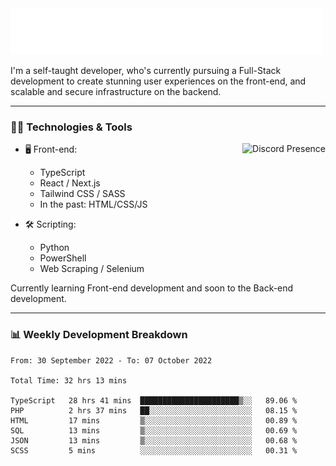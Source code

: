 <img src="assets/wave.svg" alt=":wave:" />

I'm a self-taught developer, who's currently pursuing a Full-Stack development to create stunning user experiences on the front-end, and scalable and secure infrastructure on the backend.

---

### 🧑‍💻 Technologies & Tools

<a href="https://discord.com/users/414304208649453568" target="_blank" rel="nofollow">
   <img src="https://lanyard-profile-readme.vercel.app/api/414304208649453568?idleMessage=Probably%20doing%20something%20else..." alt="Discord Presence" align="right">
</a>

- 🖥️ Front-end:

  - TypeScript
  - React / Next.js
  - Tailwind CSS / SASS
  - In the past: HTML/CSS/JS

- 🛠 Scripting:

  - Python
  - PowerShell
  - Web Scraping / Selenium

Currently learning Front-end development and soon to the Back-end development.

---

### 📊 Weekly Development Breakdown

<!-- ![ccrsxx's GitHub Stats](https://github-readme-stats.vercel.app/api?username=ccrsxx&count_private=true&theme=tokyonight) -->
<!-- ![ccrsxx's Top Langs](https://github-readme-stats.vercel.app/api/top-langs/?username=ccrsxx&hide=lua,java,html&theme=tokyonight) -->

<!--START_SECTION:waka-->

```text
From: 30 September 2022 - To: 07 October 2022

Total Time: 32 hrs 13 mins

TypeScript   28 hrs 41 mins  ██████████████████████▒░░   89.06 %
PHP          2 hrs 37 mins   ██░░░░░░░░░░░░░░░░░░░░░░░   08.15 %
HTML         17 mins         ▒░░░░░░░░░░░░░░░░░░░░░░░░   00.89 %
SQL          13 mins         ▒░░░░░░░░░░░░░░░░░░░░░░░░   00.69 %
JSON         13 mins         ▒░░░░░░░░░░░░░░░░░░░░░░░░   00.68 %
SCSS         5 mins          ░░░░░░░░░░░░░░░░░░░░░░░░░   00.31 %
```

<!--END_SECTION:waka-->
